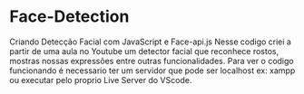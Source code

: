 # Face-Detection
Criando Detecção Facial com JavaScript e Face-api.js
Nesse codigo criei a partir de uma aula no Youtube um detector facial que reconhece rostos, mostras nossas expressões entre outras funcionalidades.
Para ver o codigo funcionando é necessario ter um servidor que pode ser localhost ex: xampp ou executar pelo proprio Live Server do VScode.
